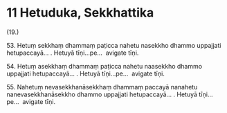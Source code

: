 # 11 Hetuduka, Sekkhattika

(19.)

53\. Hetuṃ sekkhaṃ dhammaṃ paṭicca nahetu nasekkho dhammo uppajjati hetupaccayā… . Hetuyā tīṇi…pe…  avigate tīṇi.

54\. Hetuṃ asekkhaṃ dhammaṃ paṭicca nahetu naasekkho dhammo uppajjati hetupaccayā… . Hetuyā tīṇi…pe…  avigate tīṇi.

55\. Nahetuṃ nevasekkhanāsekkhaṃ dhammaṃ paccayā nanahetu nanevasekkhanāsekkho dhammo uppajjati hetupaccayā… . Hetuyā tīṇi…pe…  avigate tīṇi.
